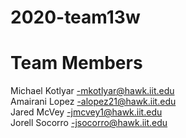 # 2020-team13w
# Team Members
Michael Kotlyar -mkotlyar@hawk.iit.edu  
Amairani Lopez -alopez21@hawk.iit.edu  
Jared McVey -jmcvey1@hawk.iit.edu  
Jorell Socorro -jsocorro@hawk.iit.edu  
